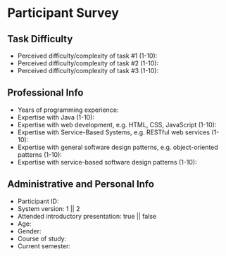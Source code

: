 # Participant Survey

## Task Difficulty

- Perceived difficulty/complexity of task #1 (1-10):
- Perceived difficulty/complexity of task #2 (1-10):
- Perceived difficulty/complexity of task #3 (1-10):

## Professional Info

- Years of programming experience:
- Expertise with Java (1-10):
- Expertise with web development, e.g. HTML, CSS, JavaScript (1-10):
- Expertise with Service-Based Systems, e.g. RESTful web services (1-10):
- Expertise with general software design patterns, e.g. object-oriented patterns (1-10):
- Expertise with service-based software design patterns (1-10):

## Administrative and Personal Info

- Participant ID:
- System version: 1 || 2
- Attended introductory presentation: true || false
- Age:
- Gender:
- Course of study:
- Current semester:

